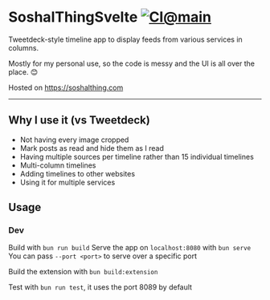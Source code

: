 # SoshalThingSvelte [![CI@main](https://github.com/misabiko/SoshalThingSvelte/actions/workflows/ci.yml/badge.svg?branch=main "CI@main")](https://github.com/misabiko/SoshalThingSvelte/actions/workflows/ci.yml)

Tweetdeck-style timeline app to display feeds from various services in columns.

Mostly for my personal use, so the code is messy and the UI is all over the place. 😊

Hosted on https://soshalthing.com

---
## Why I use it (vs Tweetdeck)
- Not having every image cropped
- Mark posts as read and hide them as I read
- Having multiple sources per timeline rather than 15 individual timelines
- Multi-column timelines
- Adding timelines to other websites
- Using it for multiple services

## Usage

### Dev
Build with `bun run build`
Serve the app  on `localhost:8080` with `bun serve`
You can pass `--port <port>` to serve over a specific port

Build the extension with `bun build:extension`

Test with `bun run test`, it uses the port 8089 by default

<!--TODO +1 Add extension popup to inject soshal-->
<!--TODO +1 Persist auto refresh-->
<!--TODO +1 "Third-party cookie will be blocked in future Chrome versions as part of Privacy Sandbox."-->
<!--TODO Fix typescript parse errors in svelte template-->
<!--TODO Rename favviewer to injected-->
<!--TODO Add "one time endpoints" to timeline options-->
<!--TODO Filter for "article from X service"-->
<!--TODO Lint github workflows (https://ota-meshi.github.io/eslint-plugin-yml/)-->
<!--TODO Go through project's TODOs-->